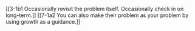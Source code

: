 [[3-1b1 Occasionally revisit the problem itself. Occasionally check in on long-term.]]
[[7-1a2 You can also make their problem as your problem by using growth as a guidance.]]
